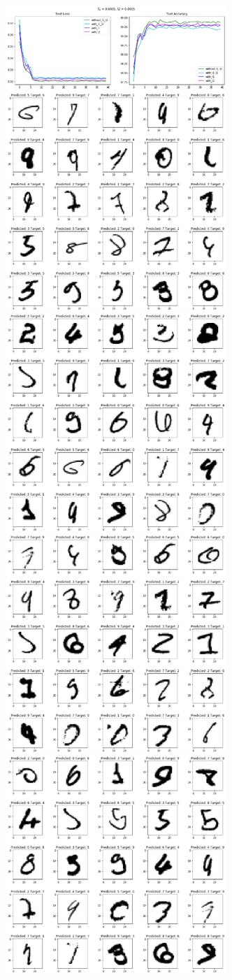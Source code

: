 <img src="0_0005.png"/>

<img src="./no l1l2.png"/>

<img src="./l1.png"/>

<img src="./l2.png"/>

<img src="./l1l2.png"/>
